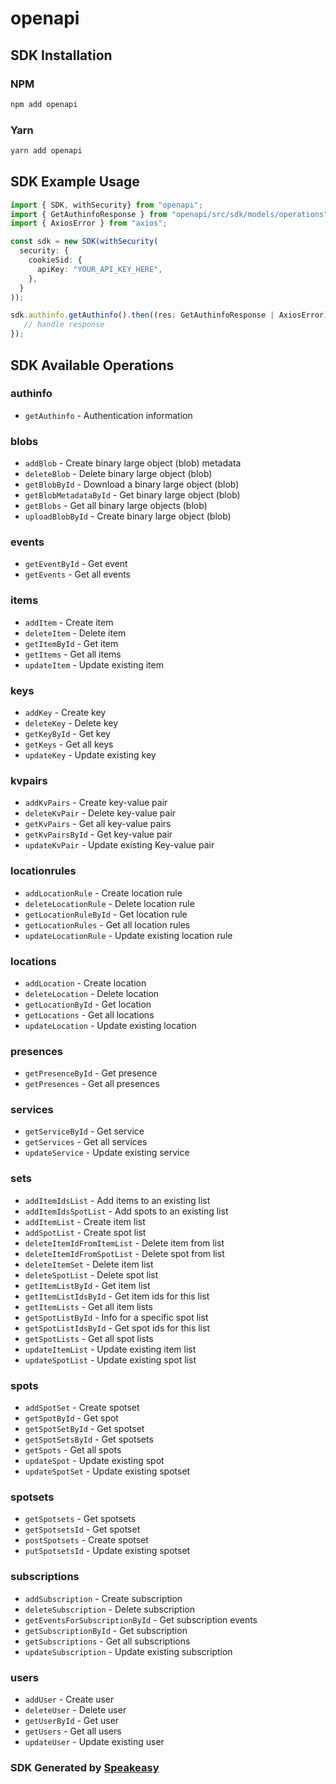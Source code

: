 # openapi

<!-- Start SDK Installation -->
## SDK Installation

### NPM

```bash
npm add openapi
```

### Yarn

```bash
yarn add openapi
```
<!-- End SDK Installation -->

## SDK Example Usage
<!-- Start SDK Example Usage -->
```typescript
import { SDK, withSecurity} from "openapi";
import { GetAuthinfoResponse } from "openapi/src/sdk/models/operations";
import { AxiosError } from "axios";

const sdk = new SDK(withSecurity(
  security: {
    cookieSid: {
      apiKey: "YOUR_API_KEY_HERE",
    },
  }
));

sdk.authinfo.getAuthinfo().then((res: GetAuthinfoResponse | AxiosError) => {
   // handle response
});
```
<!-- End SDK Example Usage -->

<!-- Start SDK Available Operations -->
## SDK Available Operations

### authinfo

* `getAuthinfo` - Authentication information

### blobs

* `addBlob` - Create binary large object (blob) metadata
* `deleteBlob` - Delete binary large object (blob)
* `getBlobById` - Download a binary large object (blob)
* `getBlobMetadataById` - Get binary large object (blob)
* `getBlobs` - Get all binary large objects (blob)
* `uploadBlobById` - Create binary large object (blob)

### events

* `getEventById` - Get event
* `getEvents` - Get all events

### items

* `addItem` - Create item
* `deleteItem` - Delete item
* `getItemById` - Get item
* `getItems` - Get all items
* `updateItem` - Update existing item

### keys

* `addKey` - Create key
* `deleteKey` - Delete key
* `getKeyById` - Get key
* `getKeys` - Get all keys
* `updateKey` - Update existing key

### kvpairs

* `addKvPairs` - Create key-value pair
* `deleteKvPair` - Delete key-value pair
* `getKvPairs` - Get all key-value pairs
* `getKvPairsById` - Get key-value pair
* `updateKvPair` - Update existing Key-value pair

### locationrules

* `addLocationRule` - Create location rule
* `deleteLocationRule` - Delete location rule
* `getLocationRuleById` - Get location rule
* `getLocationRules` - Get all location rules
* `updateLocationRule` - Update existing location rule

### locations

* `addLocation` - Create location
* `deleteLocation` - Delete location
* `getLocationById` - Get location
* `getLocations` - Get all locations
* `updateLocation` - Update existing location

### presences

* `getPresenceById` - Get presence
* `getPresences` - Get all presences

### services

* `getServiceById` - Get service
* `getServices` - Get all services
* `updateService` - Update existing service

### sets

* `addItemIdsList` - Add items to an existing list
* `addItemIdsSpotList` - Add spots to an existing list
* `addItemList` - Create item list
* `addSpotList` - Create spot list
* `deleteItemIdFromItemList` - Delete item from list
* `deleteItemIdFromSpotList` - Delete spot from list
* `deleteItemSet` - Delete item list
* `deleteSpotList` - Delete spot list
* `getItemListById` - Get item list
* `getItemListIdsById` - Get item ids for this list
* `getItemLists` - Get all item lists
* `getSpotListById` - Info for a specific spot list
* `getSpotListIdsById` - Get spot ids for this list
* `getSpotLists` - Get all spot lists
* `updateItemList` - Update existing item list
* `updateSpotList` - Update existing spot list

### spots

* `addSpotSet` - Create spotset
* `getSpotById` - Get spot
* `getSpotSetById` - Get spotset
* `getSpotSetsById` - Get spotsets
* `getSpots` - Get all spots
* `updateSpot` - Update existing spot
* `updateSpotSet` - Update existing spotset

### spotsets

* `getSpotsets` - Get spotsets
* `getSpotsetsId` - Get spotset
* `postSpotsets` - Create spotset
* `putSpotsetsId` - Update existing spotset

### subscriptions

* `addSubscription` - Create subscription
* `deleteSubscription` - Delete subscription
* `getEventsForSubscriptionById` - Get subscription events
* `getSubscriptionById` - Get subscription
* `getSubscriptions` - Get all subscriptions
* `updateSubscription` - Update existing subscription

### users

* `addUser` - Create user
* `deleteUser` - Delete user
* `getUserById` - Get user
* `getUsers` - Get all users
* `updateUser` - Update existing user

<!-- End SDK Available Operations -->

### SDK Generated by [Speakeasy](https://docs.speakeasyapi.dev/docs/using-speakeasy/client-sdks)
